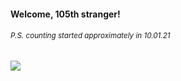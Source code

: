 #### Welcome, 105th stranger!

###### <sup>P.S. counting started approximately in 10.01.21</sup>

<img src="https://kraftwerk28.pp.ua/vcnt.png"></img>
